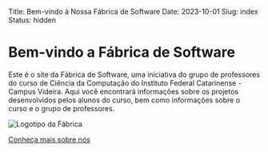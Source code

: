 Title: Bem-vindo à Nossa Fábrica de Software
Date: 2023-10-01
Slug: index
Status: hidden

# Bem-vindo a Fábrica de Software

Este é o site da Fábrica de Software, uma iniciativa do grupo de professores do curso de Ciência da Computação do Instituto Federal Catarinense - Campus Videira. Aqui você encontrará informações sobre os projetos desenvolvidos pelos alunos do curso, bem como informações sobre o curso e o grupo de professores.

![Logotipo da Fábrica](/images/logo.jpg)

[Conheça mais sobre nós](#sobre)